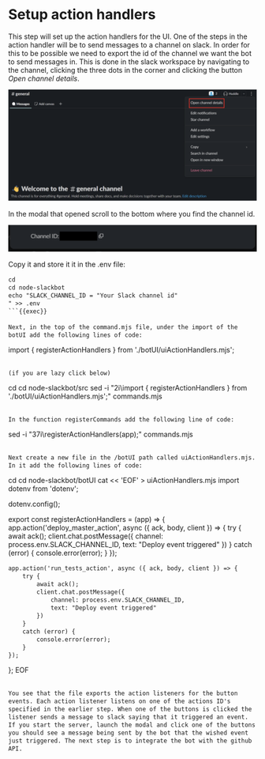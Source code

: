 # Setup action handlers
This step will set up the action handlers for the UI. One of the steps in the action handler will be to send messages to a channel on slack. In order for this to be possible we need to export the id of the channel we want the bot to send messages in. This is done in the slack workspace by navigating to the channel, clicking the three dots in the corner and clicking the button *Open channel details*.

<img src="../assets/slackaction_8.1.png">

In the modal that opened scroll to the bottom where you find the channel id. 

<img src="../assets/slackaction_8.2.png">

Copy it and store it it in the .env file:

```
cd
cd node-slackbot
echo "SLACK_CHANNEL_ID = "Your Slack channel id"
" >> .env
```{{exec}}

Next, in the top of the command.mjs file, under the import of the botUI add the following lines of code:

```
import { registerActionHandlers } from './botUI/uiActionHandlers.mjs';
```

(if you are lazy click below)

```
cd
cd node-slackbot/src
sed -i "2i\import { registerActionHandlers } from './botUI/uiActionHandlers.mjs';" commands.mjs
```{{exec}}

In the function registerCommands add the following line of code:

```
sed -i "37i\registerActionHandlers(app);" commands.mjs
```{{exec}}

Next create a new file in the /botUI path called uiActionHandlers.mjs. In it add the following lines of code:

```
cd
cd node-slackbot/botUI
cat << 'EOF' > uiActionHandlers.mjs
import dotenv from 'dotenv';

dotenv.config();

export const registerActionHandlers = (app) => {
    app.action('deploy_master_action', async ({ ack, body, client }) => {
        try {
            await ack();
            client.chat.postMessage({
                channel: process.env.SLACK_CHANNEL_ID,
                text: "Deploy event triggered"
            })
        }
        catch (error) {
            console.error(error);
        }
    });


    app.action('run_tests_action', async ({ ack, body, client }) => {
        try {
            await ack();
            client.chat.postMessage({
                channel: process.env.SLACK_CHANNEL_ID,
                text: "Deploy event triggered"
            })
        }
        catch (error) {
            console.error(error);
        }
    });
};
EOF
```{{exec}} 

You see that the file exports the action listeners for the button events. Each action listener listens on one of the actions ID's specified in the earlier step. When one of the buttons is clicked the listener sends a message to slack saying that it triggered an event. If you start the server, launch the modal and click one of the buttons you should see a message being sent by the bot that the wished event just triggered. The next step is to integrate the bot with the github API.
